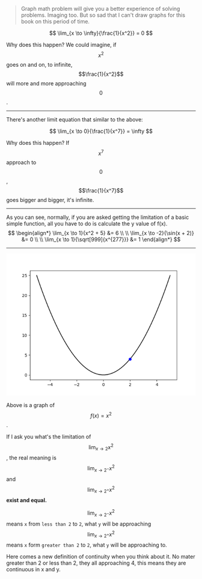 > Graph math problem will give you a better experience of solving problems. Imaging too.
But so sad that I can't draw graphs for this book on this period of time.

$$
\lim_{x \to \infty}{\frac{1}{x^2}} = 0
$$

Why does this happen? We could imagine, if $$x^2$$ goes on and on, to infinite, $$\frac{1}{x^2}$$ will more and more approaching $$0$$.
___

There's another limit equation that similar to the above:

$$
\lim_{x \to 0}{\frac{1}{x^7}} = \infty
$$

Why does this happen? If $$x^7$$ approach to $$0$$, $$\frac{1}{x^7}$$ goes bigger and bigger, it's infinite.

___

As you can see, normally, if you are asked getting the limitation of a basic simple function, all you have to do is calculate the y value of f(x).
$$
\begin{align*}
\lim_{x \to 1}{x^2 + 5} &= 6
\\ \\
\lim_{x \to -2}{\sin(x + 2)} &= 0
\\ \\
\lim_{x \to 1}{\sqrt[999]{x^{277}}} &= 1
\end{align*}
$$
___

![](/assets/x^2.png)

Above is a graph of $$f(x) = x^2$$.

If I ask you what's the limitation of $$\lim_{x \to 2}{x^2}$$, the real meaning is $$\lim_{x \to 2^-}{x^2}$$ and $$\lim_{x \to 2^+}{x^2}$$ **exist and equal.**

$$\lim_{x \to 2^-}{x^2}$$ means `x` from `less than 2` to `2`, what `y` will be approaching 
$$\lim_{x \to 2^+}{x^2}$$ means `x` form `greater than 2` to `2`, what `y` will be approaching to.

Here comes a new definition of continuity when you think about it.
No mater greater than 2 or less than 2, they all approaching 4, this means they are continuous in x and y.
